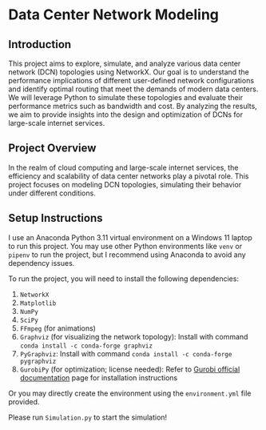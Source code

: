 # Data Center Network Modeling

## Introduction

This project aims to explore, simulate, and analyze various data center network (DCN) topologies using NetworkX. Our goal is to understand the performance implications of different user-defined network configurations and identify optimal routing that meet the demands of modern data centers. We will leverage Python to simulate these topologies and evaluate their performance metrics such as bandwidth and cost. By analyzing the results, we aim to provide insights into the design and optimization of DCNs for large-scale internet services.

## Project Overview

In the realm of cloud computing and large-scale internet services, the efficiency and scalability of data center networks play a pivotal role. This project focuses on modeling DCN topologies, simulating their behavior under different conditions.

## Setup Instructions

I use an Anaconda Python 3.11 virtual environment on a Windows 11 laptop to run this project. You may use other Python environments like `venv` or `pipenv` to run the project, but I recommend using Anaconda to avoid any dependency issues.

To run the project, you will need to install the following dependencies:

1. `NetworkX`
2. `Matplotlib`
3. `NumPy`
4. `SciPy`
5. `FFmpeg` (for animations)
6. `Graphviz` (for visualizing the network topology): Install with command `conda install -c conda-forge graphviz`
7. `PyGraphviz`: Install with command `conda install -c conda-forge pygraphviz`
8. `GurobiPy` (for optimization; license needed): Refer to [Gurobi official documentation](https://support.gurobi.com/hc/en-us/articles/14799677517585-Getting-Started-with-Gurobi-Optimizer) page for installation instructions

Or you may directly create the environment using the `environment.yml` file provided.

Please run `Simulation.py` to start the simulation!
